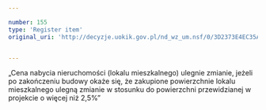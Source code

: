 ```yaml
---

number: 155
type: 'Register item'
original_uri: 'http://decyzje.uokik.gov.pl/nd_wz_um.nsf/0/3D2373E4EC35AB74C12572DD00329447?OpenDocument'


---
```


„Cena nabycia nieruchomości (lokalu mieszkalnego) ulegnie zmianie, jeżeli po zakończeniu budowy okaże się, że zakupione powierzchnie lokalu mieszkalnego ulegną zmianie w stosunku do powierzchni przewidzianej w projekcie o więcej niż 2,5%”
